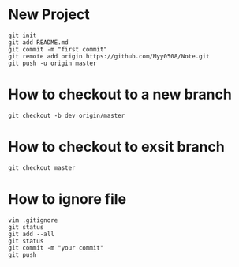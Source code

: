 # New Project
```
git init 
git add README.md
git commit -m "first commit"
git remote add origin https://github.com/Myy0508/Note.git
git push -u origin master
```

# How to checkout to a new branch
```
git checkout -b dev origin/master
```

# How to checkout to exsit branch
```
git checkout master
```

# How to ignore file
```
vim .gitignore
git status 
git add --all
git status
git commit -m "your commit"
git push 
```